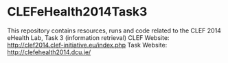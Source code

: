 # CLEFeHealth2014Task3
This repository contains resources, runs and code related to the CLEF 2014 eHealth Lab, Task 3 (information retrieval)
CLEF Website: http://clef2014.clef-initiative.eu/index.php
Task Website: http://clefehealth2014.dcu.ie/

